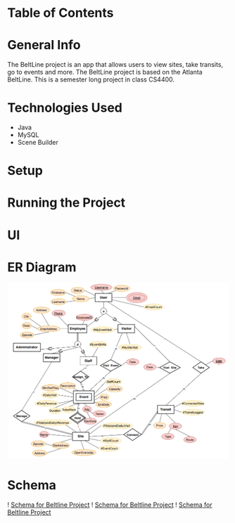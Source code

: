 # Table of Contents
# General Info
The BeltLine project is an app that allows users to view sites, take transits, go to events and more. 
The BeltLine project is based on the Atlanta BeltLine.
This is a semester long project in class CS4400.
# Technologies Used
- Java
- MySQL
- Scene Builder
# Setup
# Running the Project
# UI
# ER Diagram
![Er Diagram for the Beltline Project](resources/img/EER.PNG)
# Schema
! [Schema for Beltline Project](resources/img/Schema1.PNG)
! [Schema for Beltline Project](resources/img/Schema2.PNG)
! [Schema for Beltline Project](resources/img/Schema3.PNG)

